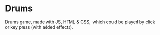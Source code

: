 # Drums
Drums game, made with JS, HTML &amp; CSS,, which could be played by click or key press (with added effects).
